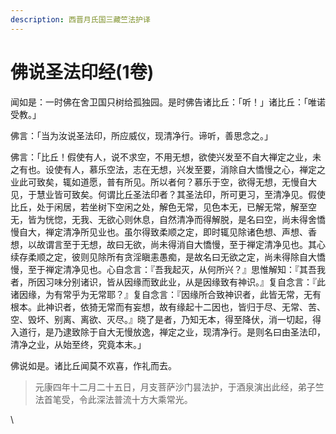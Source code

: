 ```yaml
---
description: 西晋月氏国三藏竺法护译
---
```


# 佛说圣法印经(1卷)

闻如是：一时佛在舍卫国只树给孤独园。是时佛告诸比丘：「听！」诸比丘：「唯诺受教。」

佛言：「当为汝说圣法印，所应威仪，现清净行。谛听，善思念之。」

佛言：「比丘！假使有人，说不求空，不用无想，欲使兴发至不自大禅定之业，未之有也。设使有人，慕乐空法，志在无想，兴发至要，消除自大憍慢之心，禅定之业此可致矣，辄如道愿，普有所见。所以者何？慕乐于空，欲得无想，无慢自大见，于慧业皆可致矣。何谓比丘圣法印者？其圣法印，所可更习，至清净见。假使比丘，处于闲居，若坐树下空闲之处，解色无常，见色本无，已解无常，解至空无，皆为恍惚，无我、无欲心则休息，自然清净而得解脱，是名曰空，尚未得舍憍慢自大，禅定清净所见业也。虽尔得致柔顺之定，即时辄见除诸色想、声想、香想，以故谓言至于无想，故曰无欲，尚未得消自大憍慢，至于禅定清净见也。其心续存柔顺之定，彼则见除所有贪淫瞋恚愚痴，是故名曰无欲之定，尚未得除自大憍慢，至于禅定清净见也。心自念言：『吾我起灭，从何所兴？』思惟解知：『其吾我者，所因习味分别诸识，皆从因缘而致此业，从是因缘致有神识。』复自念言：『此诸因缘，为有常乎为无常耶？』复自念言：『因缘所合致神识者，此皆无常，无有根本。此神识者，依猗无常而有妄想，故有缘起十二因也，皆归于尽、无常、苦、空、毁坏、别离、离欲、灭尽。』晓了是者，乃知无本，得至降伏，消一切起，得入道行，是乃逮致除于自大无慢放逸，禅定之业，现清净行。是则名曰由圣法印，清净之业，从始至终，究竟本末。」

佛说如是。诸比丘闻莫不欢喜，作礼而去。





> 元康四年十二月二十五日，月支菩萨沙门昙法护，于酒泉演出此经，弟子竺法首笔受，令此深法普流十方大乘常光。

\
